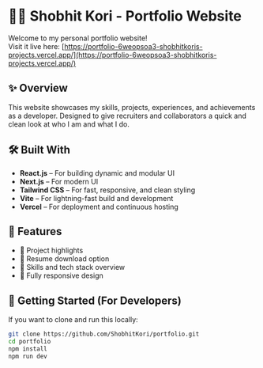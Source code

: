 # 🧑‍💻 Shobhit Kori - Portfolio Website

Welcome to my personal portfolio website!  
Visit it live here: [https://portfolio-6weopsoa3-shobhitkoris-projects.vercel.app/](https://portfolio-6weopsoa3-shobhitkoris-projects.vercel.app/)

## ✨ Overview

This website showcases my skills, projects, experiences, and achievements as a developer. Designed to give recruiters and collaborators a quick and clean look at who I am and what I do.

## 🛠️ Built With

- **React.js** – For building dynamic and modular UI
- **Next.js** – For modern UI
- **Tailwind CSS** – For fast, responsive, and clean styling
- **Vite** – For lightning-fast build and development
- **Vercel** – For deployment and continuous hosting

## 📁 Features

- 💼 Project highlights
- 📄 Resume download option
- 🧠 Skills and tech stack overview
- 📱 Fully responsive design

## 🚀 Getting Started (For Developers)

If you want to clone and run this locally:

```bash
git clone https://github.com/ShobhitKori/portfolio.git
cd portfolio
npm install
npm run dev
